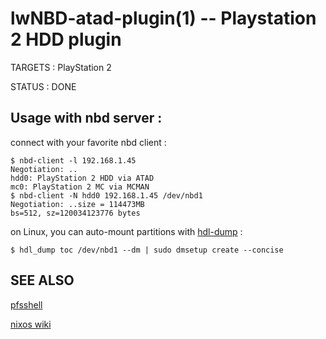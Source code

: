 lwNBD-atad-plugin(1) -- Playstation 2 HDD plugin
=============================================

TARGETS : PlayStation 2

STATUS : DONE

## Usage with nbd server : 

connect with your favorite nbd client :

    $ nbd-client -l 192.168.1.45
    Negotiation: ..
    hdd0: PlayStation 2 HDD via ATAD
    mc0: PlayStation 2 MC via MCMAN
    $ nbd-client -N hdd0 192.168.1.45 /dev/nbd1
    Negotiation: ..size = 114473MB
    bs=512, sz=120034123776 bytes

on Linux, you can auto-mount partitions with [hdl-dump](https://github.com/ps2homebrew/hdl-dump) :

    $ hdl_dump toc /dev/nbd1 --dm | sudo dmsetup create --concise
    
## SEE ALSO
 
 [pfsshell](https://github.com/ps2homebrew/pfsshell)
 
 [nixos wiki](https://nixos.wiki/wiki/Playstation2#HDD_Partitioning)
